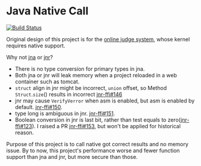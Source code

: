 # Java Native Call
[![Build Status](/../../actions/workflows/build.yml/badge.svg?event=push&branch=master)](/../../actions/workflows/build.yml?query=event%3Apush%20branch%3Amaster)

Original design of this project is for the [online judge system](https://github.com/zjnu-acm/judge), whose kernel requires native support.

Why not [jna](https://github.com/java-native-access/jna) or [jnr](https://github.com/jnr/jnr-ffi)?
- There is no type conversion for primary types in jna.
- Both jna or jnr will leak memory when a project reloaded in a web container such as tomcat.
- `struct` align in jnr might be incorrect, `union` offset, so Method `Struct`.`size`() results in incorrect [jnr-ffi#146](https://github.com/jnr/jnr-ffi/issues/146)
- jnr may cause `VerifyVerror` when asm is enabled, but asm is enabled by default. [jnr-ffi#150](https://github.com/jnr/jnr-ffi/issues/150).
- type long is ambiguous in jnr. [jnr-ffi#151](https://github.com/jnr/jnr-ffi/issues/151).
- Boolean conversion in jnr is last bit, rather than test equals to zero([jnr-ffi#123](https://github.com/jnr/jnr-ffi/issues/123)). I raised a PR [jnr-ffi#153](https://github.com/jnr/jnr-ffi/pull/153/files), but won't be applied for historical reason.

Purpose of this project is to call native got correct results and no memory issue. By to now, this project's performance worse and fewer function support than jna and jnr, but more secure than those.
